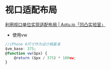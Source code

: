 # 视口适配布局
[利用视口单位实现适配布局 | Aotu.io「凹凸实验室」](https://aotu.io/notes/2017/04/28/2017-4-28-CSS-viewport-units/)

* 使用vw
```javascript
//iPhone 6尺寸作为设计稿基准
$vm_base: 375; 
@function vw($px) {
    @return ($px / 375) * 100vw;
}
```